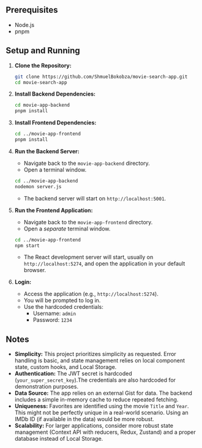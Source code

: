 ## Prerequisites

- Node.js
- pnpm

## Setup and Running

1.  **Clone the Repository:**

    ```bash
    git clone https://github.com/ShmuelBokobza/movie-search-app.git
    cd movie-search-app
    ```

2.  **Install Backend Dependencies:**

    ```bash
    cd movie-app-backend
    pnpm install
    ```

3.  **Install Frontend Dependencies:**

    ```bash
    cd ../movie-app-frontend
    pnpm install
    ```

4.  **Run the Backend Server:**

    - Navigate back to the `movie-app-backend` directory.
    - Open a terminal window.

    ```bash
    cd ../movie-app-backend
    nodemon server.js
    ```

    - The backend server will start on `http://localhost:5001`.

5.  **Run the Frontend Application:**

    - Navigate back to the `movie-app-frontend` directory.
    - Open a _separate_ terminal window.

    ```bash
    cd ../movie-app-frontend
    npm start
    ```

    - The React development server will start, usually on `http://localhost:5274`, and open the application in your default browser.

6.  **Login:**
    - Access the application (e.g., `http://localhost:5274`).
    - You will be prompted to log in.
    - Use the hardcoded credentials:
      - Username: `admin`
      - Password: `1234`

## Notes

- **Simplicity:** This project prioritizes simplicity as requested. Error handling is basic, and state management relies on local component state, custom hooks, and Local Storage.
- **Authentication:** The JWT secret is hardcoded (`your_super_secret_key`).The credentials are also hardcoded for demonstration purposes.
- **Data Source:** The app relies on an external Gist for data. The backend includes a simple in-memory cache to reduce repeated fetching.
- **Uniqueness:** Favorites are identified using the movie `Title` and `Year`. This might not be perfectly unique in a real-world scenario. Using an IMDb ID (if available in the data) would be more robust.
- **Scalability:** For larger applications, consider more robust state management (Context API with reducers, Redux, Zustand) and a proper database instead of Local Storage.
